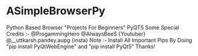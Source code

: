 # ASimpleBrowserPy
Python Based Browser "Projects For Beginners" PyQT5
Some Special Credits :- 
 @ProgammingHero
 @AlwaysBeeS {Youtuber}
 @__uttkarsh.pandey.aupg {insta}
 Note :- Install All Important Pips By Doing "pip install PyQtWebEngine" and "pip install PyQt5"
 Thanks!
